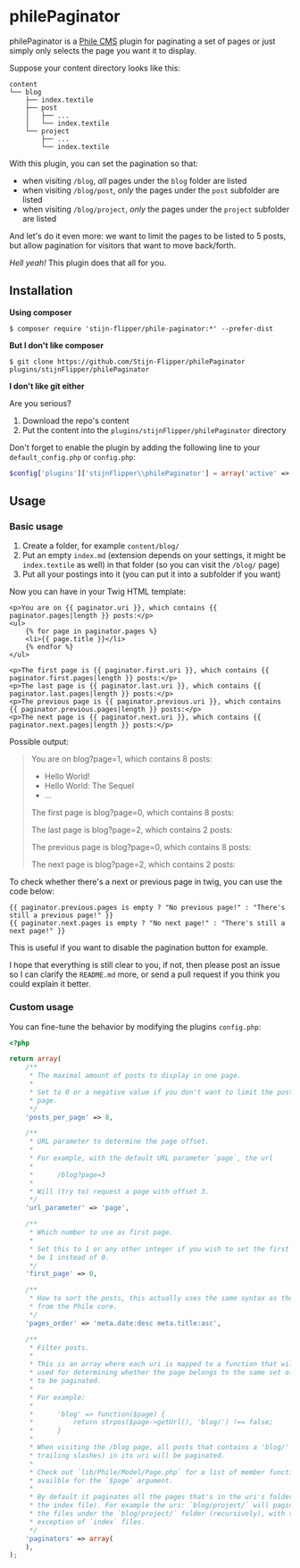 # philePaginator

philePaginator is a [Phile CMS](http://philecms.com/) plugin for paginating a
set of pages or just simply only selects the page you want it to display.

Suppose your content directory looks like this:

    content
    └── blog
        ├── index.textile
        ├── post
        │   ├── ...
        │   └── index.textile
        └── project
            ├── ...
            └── index.textile

With this plugin, you can set the pagination so that:

- when visiting `/blog`, _all_ pages under the `blog` folder are listed
- when visiting `/blog/post`, _only_ the pages under the `post` subfolder
  are listed
- when visiting `/blog/project`, _only_ the pages under the `project` subfolder
  are listed

And let's do it even more: we want to limit the pages to be listed to 5 posts,
but allow pagination for visitors that want to move back/forth.

_Hell yeah!_ This plugin does that all for you.


## Installation
**Using composer**

    $ composer require 'stijn-flipper/phile-paginator:*' --prefer-dist

**But I don't like composer**

    $ git clone https://github.com/Stijn-Flipper/philePaginator plugins/stijnFlipper/philePaginator

**I don't like git either**

Are you serious?

1. Download the repo's content
2. Put the content into the `plugins/stijnFlipper/philePaginator` directory

Don't forget to enable the plugin by adding the following line to your
`default_config.php` or `config.php`:

```php
$config['plugins']['stijnFlipper\\philePaginator'] = array('active' => true);
```


## Usage

### Basic usage

1. Create a folder, for example `content/blog/`
2. Put an empty `index.md` (extension depends on your settings, it might be
   `index.textile` as well) in that folder (so you can visit the `/blog/` page)
3. Put all your postings into it (you can put it into a subfolder if you want)

Now you can have in your Twig HTML template:

```twig
<p>You are on {{ paginator.uri }}, which contains {{ paginator.pages|length }} posts:</p>
<ul>
    {% for page in paginator.pages %}
    <li>{{ page.title }}</li>
    {% endfor %}
</ul>

<p>The first page is {{ paginator.first.uri }}, which contains {{ paginator.first.pages|length }} posts:</p>
<p>The last page is {{ paginator.last.uri }}, which contains {{ paginator.last.pages|length }} posts:</p>
<p>The previous page is {{ paginator.previous.uri }}, which contains {{ paginator.previous.pages|length }} posts:</p>
<p>The next page is {{ paginator.next.uri }}, which contains {{ paginator.next.pages|length }} posts:</p>
```

Possible output:

> You are on blog?page=1, which contains 8 posts:
>
> * Hello World!
> * Hello World: The Sequel
> * &hellip;
>
> The first page is blog?page=0, which contains 8 posts:
>
> The last page is blog?page=2, which contains 2 posts:
>
> The previous page is blog?page=0, which contains 8 posts:
>
> The next page is blog?page=2, which contains 2 posts:

To check whether there's a next or previous page in twig, you can use the code
below:

```twig
{{ paginator.previous.pages is empty ? "No previous page!" : "There's still a previous page!" }}
{{ paginator.next.pages is empty ? "No next page!" : "There's still a next page!" }}
```

This is useful if you want to disable the pagination button for example.

I hope that everything is still clear to you, if not, then please post an issue
so I can clarify the `README.md` more, or send a pull request if you think you
could explain it better.


### Custom usage

You can fine-tune the behavior by modifying the plugins `config.php`:

```php
<?php

return array(
    /**
     * The maximal amount of posts to display in one page.
     *
     * Set to 0 or a negative value if you don't want to limit the posts per
     * page.
     */
    'posts_per_page' => 8,

    /**
     * URL parameter to determine the page offset.
     *
     * For example, with the default URL parameter `page`, the url
     *
     *      /blog?page=3
     *
     * Will (try to) request a page with offset 3.
     */
    'url_parameter' => 'page',

    /**
     * Which number to use as first page.
     *
     * Set this to 1 or any other integer if you wish to set the first page to
     * be 1 instead of 0.
     */
    'first_page' => 0,

    /**
     * How to sort the posts, this actually uses the same syntax as the one
     * from the Phile core.
     */
    'pages_order' => 'meta.date:desc meta.title:asc',

    /**
     * Filter posts.
     *
     * This is an array where each uri is mapped to a function that will be
     * used for determining whether the page belongs to the same set of posts
     * to be paginated.
     *
     * For example:
     *
     *      'blog' => function($page) {
     *          return strpos($page->getUrl(), 'blog/') !== false;
     *      }
     *
     * When visiting the /blog page, all posts that contains a 'blog/' (with
     * trailing slashes) in its uri will be paginated.
     *
     * Check out `lib/Phile/Model/Page.php` for a list of member functions
     * availble for the `$page` argument.
     *
     * By default it paginates all the pages that's in the uri's folder (but
     * the index file). For example the uri: `blog/project/` will paginate all
     * the files under the `blog/project/` folder (recursively), with the
     * exception of `index` files.
     */
    'paginators' => array(
    ),
);
```
